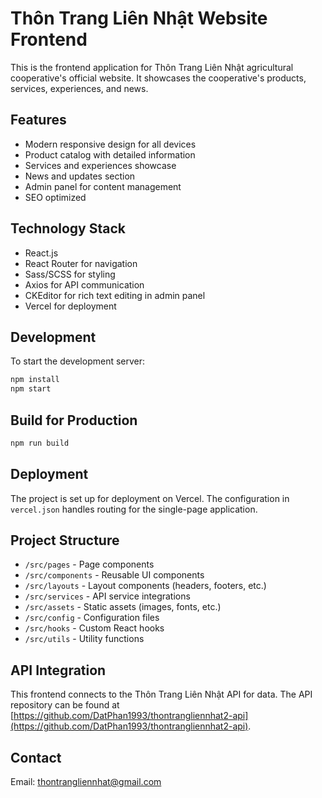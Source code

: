 # Thôn Trang Liên Nhật Website Frontend

This is the frontend application for Thôn Trang Liên Nhật agricultural cooperative's official website. It showcases the cooperative's products, services, experiences, and news.

## Features

- Modern responsive design for all devices
- Product catalog with detailed information
- Services and experiences showcase
- News and updates section
- Admin panel for content management
- SEO optimized

## Technology Stack

- React.js
- React Router for navigation
- Sass/SCSS for styling
- Axios for API communication
- CKEditor for rich text editing in admin panel
- Vercel for deployment

## Development

To start the development server:

```bash
npm install
npm start
```

## Build for Production

```bash
npm run build
```

## Deployment

The project is set up for deployment on Vercel. The configuration in `vercel.json` handles routing for the single-page application.

## Project Structure

- `/src/pages` - Page components
- `/src/components` - Reusable UI components
- `/src/layouts` - Layout components (headers, footers, etc.)
- `/src/services` - API service integrations
- `/src/assets` - Static assets (images, fonts, etc.)
- `/src/config` - Configuration files
- `/src/hooks` - Custom React hooks
- `/src/utils` - Utility functions

## API Integration

This frontend connects to the Thôn Trang Liên Nhật API for data. The API repository can be found at [https://github.com/DatPhan1993/thontrangliennhat2-api](https://github.com/DatPhan1993/thontrangliennhat2-api).

## Contact

Email: thontrangliennhat@gmail.com
